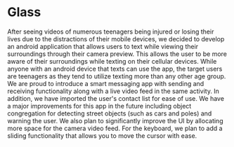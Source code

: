 # Glass

After seeing videos of numerous teenagers being injured or losing their lives due to the distractions of their mobile devices, we decided to develop an android application that allows users to text while viewing their surroundings through their camera preview. This allows the user to be more aware of their surroundings while texting on their cellular devices. While anyone with an android device that texts can use the app, the target users are teenagers as they tend to utilize texting more than any other age group. We are proud to introduce a smart messaging app with sending and receiving functionality along with a live video feed in the same activity. In addition, we have imported the user's contact list for ease of use. We have a major improvements for this app in the future including object congregation for detecting street objects (such as cars and poles) and warning the user. We also plan to significantly improve the UI by allocating more space for the camera video feed. For the keyboard, we plan to add a sliding functionality that allows you to move the cursor with ease.
